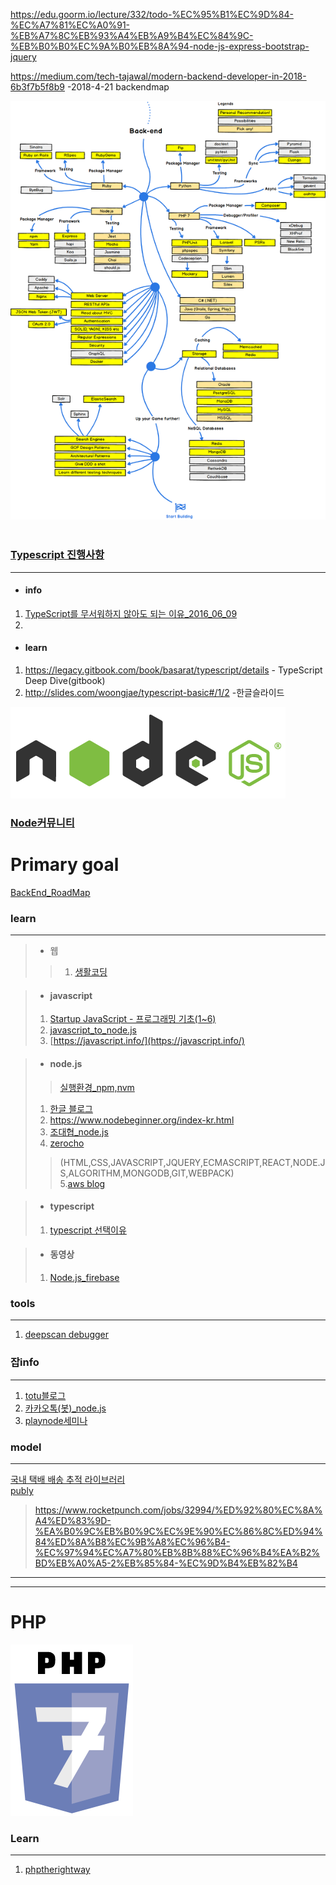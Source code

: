 https://edu.goorm.io/lecture/332/todo-%EC%95%B1%EC%9D%84-%EC%A7%81%EC%A0%91-%EB%A7%8C%EB%93%A4%EB%A9%B4%EC%84%9C-%EB%B0%B0%EC%9A%B0%EB%8A%94-node-js-express-bootstrap-jquery  

https://medium.com/tech-tajawal/modern-backend-developer-in-2018-6b3f7b5f8b9  -2018-4-21 backendmap  

![screensh](./img/backend-roadmap.png)  

### [Typescript 진행사항](https://www.typescriptlang.org/)  
- - -
* #### info  
1. [TypeScript를 무서워하지 않아도 되는 이유_2016_06_09](http://han41858.tistory.com/14)  
2.

* #### learn
1. https://legacy.gitbook.com/book/basarat/typescript/details - TypeScript Deep Dive(gitbook)  
2. http://slides.com/woongjae/typescript-basic#/1/2 -한글슬라이드  

![screensh](./img/ndoe.PNG)  
### [Node커뮤니티](https://nodejs.github.io/nodejs-ko/articles/2017/11/07/release-v8.9.1/)  

# Primary goal  
[BackEnd_RoadMap](http://12bme.tistory.com/53)

### learn
- - -
> * 웹   
>> 1. [생활코딩](https://opentutorials.org/course/1)

>* #### javascript
>1. [Startup JavaScript - 프로그래밍 기초(1~6)](https://www.slideshare.net/circulus_official/1startup-javascript)  
>2. [javascript_to_node.js](https://www.slideshare.net/circulus_official/1startup-javascript)
>3. [https://javascript.info/](https://javascript.info/)

>* #### node.js
  >>[실행환경_npm,nvm](https://www.holaxprogramming.com/2017/10/30/node-environments/)  
>1. [한글 블로그](http://blog.naver.com/agilesoft/220981582724)  
>2. https://www.nodebeginner.org/index-kr.html  
>3. [조대협_node.js](http://bcho.tistory.com/tag/node.js)  
>4. [<Z> zerocho](https://www.zerocho.com/category/NodeJS?page=2)
  >> (HTML,CSS,JAVASCRIPT,JQUERY,ECMASCRIPT,REACT,NODE.JS,ALGORITHM,MONGODB,GIT,WEBPACK)  
>5.[aws blog](https://cheese10yun.github.io/Node-AWS-Nginx/)  

>* #### typescript  
>1. [typescript 선택이유](https://medium.com/@constell99/%EC%9A%B0%EB%A6%AC%EA%B0%80-typescript%EB%A5%BC-%EC%84%A0%ED%83%9D%ED%95%9C-%EC%9D%B4%EC%9C%A0-b0a423654f1e)  

>* #### 동영상
>1. [Node.js_firebase](https://www.youtube.com/playlist?list=PLmdU__e_zPf8lxSK7SS1O4BaH43PlS-Ru)  

### tools
- - -
1. [deepscan debugger](https://deepscan.io/home/)  

### 잡info
- - - 
1. [totu블로그](http://totuworld.github.io/)  
2. [카카오톡(봇)_node.js](https://cheese10yun.github.io/kakao-bot-node/)  
3. [playnode세미나](http://playnode.io/2016/)  

### model
- - -
[국내 택배 배송 추적 라이브러리](https://flosdor.github.io/delibee/)  
[publy](https://publy.co/)  
> https://www.rocketpunch.com/jobs/32994/%ED%92%80%EC%8A%A4%ED%83%9D-%EA%B0%9C%EB%B0%9C%EC%9E%90%EC%86%8C%ED%94%84%ED%8A%B8%EC%9B%A8%EC%96%B4-%EC%97%94%EC%A7%80%EB%8B%88%EC%96%B4%EA%B2%BD%EB%A0%A5-2%EB%85%84-%EC%9D%B4%EB%82%B4  


- - -
- - -

# PHP  
![screensh](./img/php.PNG)  

### Learn
- - -
1. [phptherightway](http://www.phptherightway.com/)  
